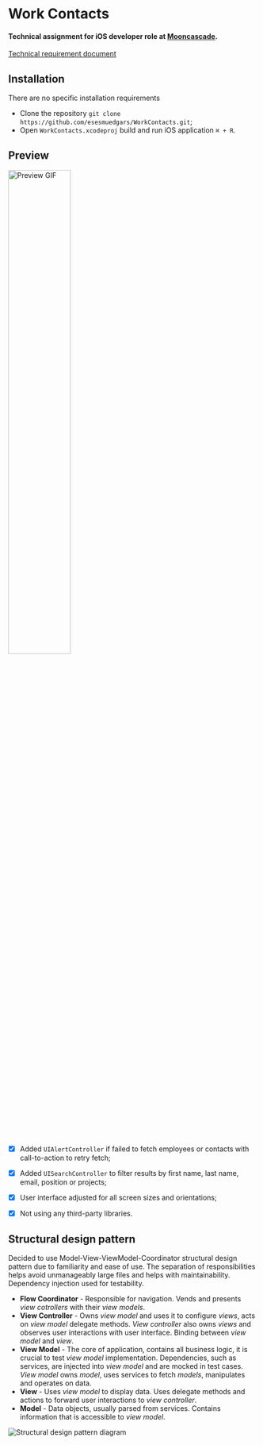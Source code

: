 # Work Contacts

#### Technical assignment for iOS developer role at [Mooncascade](https://mooncascade.com/).
[Technical requirement document](https://github.com/esesmuedgars/WorkContacts/blob/master/RequirementsDocument.md)

## Installation

There are no specific installation requirements
- Clone the repository `git clone https://github.com/esesmuedgars/WorkContacts.git`;
- Open `WorkContacts.xcodeproj` build and run iOS application `⌘ + R`.

## Preview

<img alt="Preview GIF" src="https://github.com/esesmuedgars/WorkContacts/blob/assets/preview.gif" width="50%" />

- [X] Added `UIAlertController` if failed to fetch employees or contacts with call-to-action to retry fetch;
- [X] Added `UISearchController` to filter results by first name, last name, email, position or projects;
- [X] User interface adjusted for all screen sizes and orientations;
- [X] Not using any third-party libraries.


## Structural design pattern

Decided to use Model-View-ViewModel-Coordinator structural design pattern due to familiarity and ease of use. The separation of responsibilities helps avoid unmanageably large files and helps with maintainability. Dependency injection used for testability.

- **Flow Coordinator** - Responsible for navigation. Vends and presents _view cotrollers_ with their _view models_.
- **View Controller** - Owns _view model_ and uses it to configure _views_, acts on _view model_ delegate methods. _View controller_ also owns _views_ and observes user interactions with user interface. Binding between _view model_ and _view_.
- **View Model** - The core of application, contains all business logic, it is crucial to test _view model_ implementation. Dependencies, such as services, are injected into _view model_ and are mocked in test cases. _View model_ owns _model_, uses services to fetch _models_, manipulates and operates on data.
- **View** - Uses _view model_ to display data. Uses delegate methods and actions to forward user interactions to _view controller_.
- **Model** - Data objects, usually parsed from services. Contains information that is accessible to _view model_.

<img alt="Structural design pattern diagram" src="https://github.com/esesmuedgars/WorkContacts/blob/assets/design.png" />
